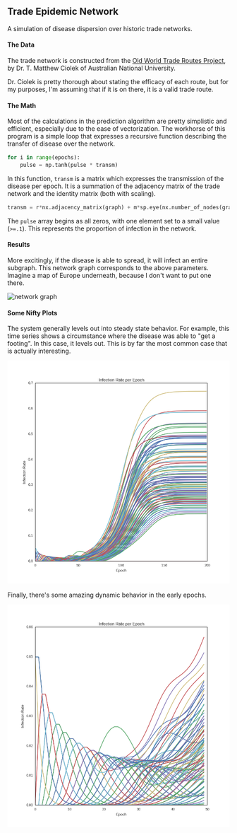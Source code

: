 ## Trade Epidemic Network

A simulation of disease dispersion over historic trade networks.

#### The Data

The trade network is constructed from the [Old World Trade Routes Project](http://www.ciolek.com/owtrad.html),
by Dr. T. Matthew Ciolek of Australian National University.

Dr. Ciolek is pretty thorough about stating the efficacy of each route, but for my purposes, I'm assuming that
if it is on there, it is a valid trade route.

#### The Math

Most of the calculations in the prediction algorithm are pretty simplistic and efficient, especially due to the ease of vectorization. The workhorse of this program is a simple loop that expresses a recursive function describing the transfer of
disease over the network.

```python
for i in range(epochs):
    pulse = np.tanh(pulse * transm)
```

In this function, `transm` is a matrix which expresses the transmission of the disease per epoch. It is a
summation of the adjacency matrix of the trade network and the identity matrix (both with scaling).

```python
transm = r*nx.adjacency_matrix(graph) + m*sp.eye(nx.number_of_nodes(graph))
```

The `pulse` array begins as all zeros, with one element set to a small value (`>=.1`). This represents the proportion of
infection in the network.

#### Results

More excitingly, if the disease is able to spread, it will infect an entire subgraph. This network graph
corresponds to the above parameters. Imagine a map of Europe underneath, because I don't want to put one there.

![network graph](https://github.com/arbenton/tepnet/blob/master/plots/network.png)

#### Some Nifty Plots

The system generally levels out into steady state behavior. For example, this time series shows a circumstance
where the disease was able to "get a footing". In this case, it levels out. This is by far the most common case
that is actually interesting.

![time series](https://github.com/arbenton/tepnet/blob/master/plots/time_series.png)

Finally, there's some amazing dynamic behavior in the early epochs.

![dynamic](https://github.com/arbenton/tepnet/blob/master/archive/zoomed.png)
